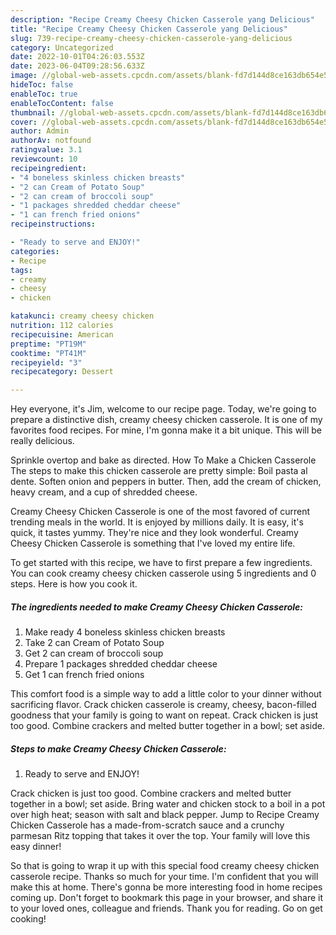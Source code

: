 ```yaml
---
description: "Recipe Creamy Cheesy Chicken Casserole yang Delicious"
title: "Recipe Creamy Cheesy Chicken Casserole yang Delicious"
slug: 739-recipe-creamy-cheesy-chicken-casserole-yang-delicious
category: Uncategorized
date: 2022-10-01T04:26:03.553Z
date: 2023-06-04T09:28:56.633Z
image: //global-web-assets.cpcdn.com/assets/blank-fd7d144d8ce163db654e5a02c40b08a2775adb7897d16e4062681dc7e1b2800f.png
hideToc: false
enableToc: true
enableTocContent: false
thumbnail: //global-web-assets.cpcdn.com/assets/blank-fd7d144d8ce163db654e5a02c40b08a2775adb7897d16e4062681dc7e1b2800f.png
cover: //global-web-assets.cpcdn.com/assets/blank-fd7d144d8ce163db654e5a02c40b08a2775adb7897d16e4062681dc7e1b2800f.png
author: Admin
authorAv: notfound
ratingvalue: 3.1
reviewcount: 10
recipeingredient:
- "4 boneless skinless chicken breasts"
- "2 can Cream of Potato Soup"
- "2 can cream of broccoli soup"
- "1 packages shredded cheddar cheese"
- "1 can french fried onions"
recipeinstructions:

- "Ready to serve and ENJOY!"
categories:
- Recipe
tags:
- creamy
- cheesy
- chicken

katakunci: creamy cheesy chicken 
nutrition: 112 calories
recipecuisine: American
preptime: "PT19M"
cooktime: "PT41M"
recipeyield: "3"
recipecategory: Dessert

---
```



Hey everyone, it's Jim, welcome to our recipe page. Today, we're going to prepare a distinctive dish, creamy cheesy chicken casserole. It is one of my favorites food recipes. For mine, I'm gonna make it a bit unique. This will be really delicious.

Sprinkle overtop and bake as directed. How To Make a Chicken Casserole The steps to make this chicken casserole are pretty simple: Boil pasta al dente. Soften onion and peppers in butter. Then, add the cream of chicken, heavy cream, and a cup of shredded cheese.

Creamy Cheesy Chicken Casserole is one of the most favored of current trending meals in the world. It is enjoyed by millions daily. It is easy, it's quick, it tastes yummy. They're nice and they look wonderful. Creamy Cheesy Chicken Casserole is something that I've loved my entire life.


To get started with this recipe, we have to first prepare a few ingredients. You can cook creamy cheesy chicken casserole using 5 ingredients and 0 steps. Here is how you cook it.

<!--inarticleads1-->

##### The ingredients needed to make Creamy Cheesy Chicken Casserole:

1. Make ready 4 boneless skinless chicken breasts
1. Take 2 can Cream of Potato Soup
1. Get 2 can cream of broccoli soup
1. Prepare 1 packages shredded cheddar cheese
1. Get 1 can french fried onions


This comfort food is a simple way to add a little color to your dinner without sacrificing flavor. Crack chicken casserole is creamy, cheesy, bacon-filled goodness that your family is going to want on repeat. Crack chicken is just too good. Combine crackers and melted butter together in a bowl; set aside. 

<!--inarticleads2-->

##### Steps to make Creamy Cheesy Chicken Casserole:


1. Ready to serve and ENJOY!

Crack chicken is just too good. Combine crackers and melted butter together in a bowl; set aside. Bring water and chicken stock to a boil in a pot over high heat; season with salt and black pepper. Jump to Recipe Creamy Chicken Casserole has a made-from-scratch sauce and a crunchy parmesan Ritz topping that takes it over the top. Your family will love this easy dinner! 

So that is going to wrap it up with this special food creamy cheesy chicken casserole recipe. Thanks so much for your time. I'm confident that you will make this at home. There's gonna be more interesting food in home recipes coming up. Don't forget to bookmark this page in your browser, and share it to your loved ones, colleague and friends. Thank you for reading. Go on get cooking!
